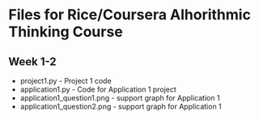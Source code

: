 # Files for Rice/Coursera Alhorithmic Thinking Course

## Week 1-2
- project1.py - Project 1 code
- application1.py - Code for Application 1 project
- application1_question1.png - support graph for Application 1
- application1_question2.png - support graph for Application 1